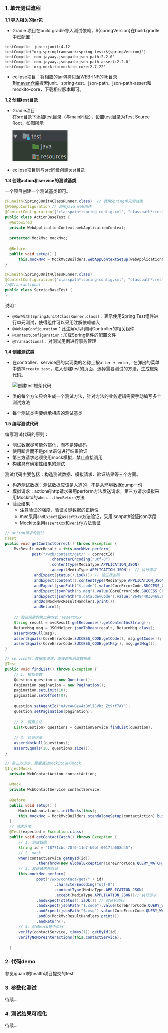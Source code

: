 ### 1. 单元测试流程

**1.1 导入相关的jar包**

  - Gradle 项目在build.gradle导入测试依赖，${springVersion}在build.gradle中已配置：
  ```
  testCompile 'junit:junit:4.12'
  testCompile("org.springframework:spring-test:${springVersion}")
  testCompile 'com.jayway.jsonpath:json-path:2.2.0'
  testCompile 'com.jayway.jsonpath:json-path-assert:2.2.0'
  testCompile 'org.mockito:mockito-core:2.7.22'
  ```
  - eclipse项目：将相应的jar包拷贝至WEB-INF的lib目录  
    到[maven仓库](https://mvnrepository.com/)搜索junit、spring-test、json-path、json-path-assert和mockito-core，下载相应版本即可。

**1.2 创建test目录**  

  - Gradle项目  
      在src目录下添加test目录（与main同级），设置test目录为Test Source Root，如图所示  

      ![创建test目录](amWiki/images/directory.jpg "Title")

  - eclipse项目则与src同级创建test目录

**1.3 创建action和service的测试基类**

  一个项目创建一个测试基类即可。  

  ```java  
  @RunWith(SpringJUnit4ClassRunner.class)  // 调用Spring单元测试类
  @WebAppConfiguration // 调用java web组件
  @ContextConfiguration({"classpath*:spring-config.xml", "classpath*:rest-config.xml"})  // 加载spring配置文件
  public class ActionBaseTest {
    @Autowired
    private WebApplicationContext webApplicationContext;

    protected MockMvc mockMvc;

    @Before
    public void setup() {
        this.mockMvc = MockMvcBuilders.webAppContextSetup(webApplicationContext).build();
  }
  ```
  ```java
  @RunWith(SpringJUnit4ClassRunner.class)
  @ContextConfiguration({"classpath*:spring-config.xml", "classpath*:rest-config.xml"})
  //@Transactional
  public class ServiceBaseTest {
  }
  ```
  说明：
  - `@RunWith(SpringJunit4ClassRunner.class)`：表示使用Spring Test组件进行单元测试，使得组件可以采用注解依赖输入
  - `@WebAppConfiguration`：此注解可以调用Controller的相关组件
  - `@ContextConfiguration` : 加载Spring组件的配置文件
  - `@Transactional`：对测试用例进行事务管理

**1.4 创建测试类**

  - 在controller、service层的实现类的名称上按`alter + enter`，在弹出的菜单中选择`create test`，进入创建test的页面，选择需要测试的方法，生成框架代码。  

    ![创建test框架代码](amWiki/images/createtest.jpg=3200- "Title")

  - 类的每个方法只会生成一个测试方法，针对方法的业务逻辑需要手动编写多个测试方法
  - 每个测试类需要继承相应的测试基类

**1.5 编写测试代码**

  编写测试代码的原则：  

  - 测试数据尽可能外部化，而不是硬编码
  - 使用断言而不是print语句进行结果验证
  - 第三方请求必须使用mock模拟，禁止直接调用
  - 构建具有确定性结果的测试  

测试代码主要包括：构造测试数据、模拟请求、验证结果等三个方面。

  - 构造测试数据：测试数据应该是人造的，不是从环境数据dump一份
  - 模拟请求：action的http请求采用perform方法发送请求，第三方请求模拟采用Mockito的`when...thenReturn`方法
  - 验证结果：  
    - 注意验证的强度，验证关键数据的正确性
    - mvc采用`andExpect`或`assertXxx`方法验证，采用jsonpath验证json字段
    - Mockito采用`assertXxx`和`verify`方法验证

```java
// action请求的测试
@Test
public void getContactCorrect() throws Exception {
    MvcResult mvcResult = this.mockMvc.perform(
            post("/wxb/contact/get/" + correctId)
                    .characterEncoding("utf-8")
                    .contentType(MediaType.APPLICATION_JSON)
                    .accept(MediaType.APPLICATION_JSON))  // 执行请求
            .andExpect(status().isOk()) // 验证状态码
            .andExpect(content().contentType(MediaType.APPLICATION_JSON_UTF8_VALUE)) // 验证响应contentType
            .andExpect(jsonPath("$.code").value(CoreErrorCode.SUCCESS_CODE.getCode())) // 使用Json path验证JSON
            .andExpect(jsonPath("$.msg").value(CoreErrorCode.SUCCESS_CODE.getMsg())) // 使用Json path验证JSON
            .andExpect(jsonPath("$.data.devCode").value("864944030468387"))
            .andDo(MockMvcResultHandlers.print())
            .andReturn();

    // 验证结果的第二种方式：assertXxx
    String result = mvcResult.getResponse().getContentAsString();
    ReturnMsg msg = JSONHelper.jsonToBean(result, ReturnMsg.class);
    assertNotNull(msg);
    assertEquals(CoreErrorCode.SUCCESS_CODE.getCode(), msg.getCode());
    assertEquals(CoreErrorCode.SUCCESS_CODE.getMsg(), msg.getMsg());
}
```
```java
// service层，数据库请求，直接调用测试数据库
@Test
public void findList() throws Exception {
    // 1. 模拟参数
    Question question = new Question();
    Pagination pagination = new Pagination();
    pagination.setLimit(10);
    pagination.setOffset(0);

    question.setAgentId("oAvcAwGzw4tBmlIJVkt_Zt9rf7AY");
    question.setPagination(pagination);

    // 2. 调用方法
    List<Question> questions = questionService.findList(question);

    // 3. 验证结果
    assertNotNull(questions);
    assertEquals(10, questions.size());
}
```
```java
// 第三方请求，需要通过Mockito进行mock
@InjectMocks
  private WxbContactAction contactAction;

  @Mock
  private WxbContactService contactService;

  @Before
  public void setup() {
      MockitoAnnotations.initMocks(this);
      this.mockMvc = MockMvcBuilders.standaloneSetup(contactAction).build();
  }
  // 请求异常
  @Test(expected = Exception.class)
  public void getContactCatch() throws Exception {
      // 1. 测试数据
      String id = "18771cbc-78f6-11e7-b9bf-0017fa008d45";
      // 2. mock
      when(contactService.getById(id))
              .thenThrow(new GlobalException(CoreErrorCode.QUERY_WATCH_CONTACT_EXCEPTION));
      // 3. 发送请求并验证
      this.mockMvc.perform(
              post("/wxb/contact/get/" + id)
                      .characterEncoding("utf-8")
                      .contentType(MediaType.APPLICATION_JSON)
                      .accept(MediaType.APPLICATION_JSON))// 执行请求
              .andExpect(status().isOk()) // 验证状态码
              .andExpect(jsonPath("$.code").value(CoreErrorCode.QUERY_WATCH_CONTACT_EXCEPTION.getCode())) // 使用Json path验证JSON
              .andExpect(jsonPath("$.msg").value(CoreErrorCode.QUERY_WATCH_CONTACT_EXCEPTION.getMsg()))
              .andDo(MockMvcResultHandlers.print())
              .andReturn();
      // 4. 验证mock是否执行
      verify(contactService, times(1)).getById(id);
      verifyNoMoreInteractions(this.contactService);

  }
```

### 2. 代码demo

参见iguard的health项目提交的test

### 3. 参数化测试

待续...

### 4. 测试结果可视化

待续...
